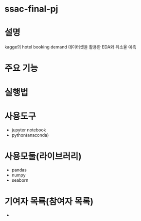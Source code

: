 # ssac-final-pj

# 설명

kagge의 hotel booking demand 데이터셋을 활용한 EDA와 취소율 예측


# 주요 기능


# 실행법


# 사용도구
- jupyter notebook
- python(anaconda)

# 사용모둘(라이브러리)
- pandas
- numpy
- seaborn

# 기여자 목룍(참여자 목록)
- 
